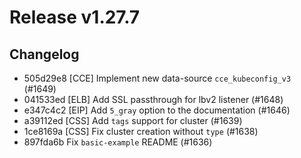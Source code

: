 # Release v1.27.7
## Changelog
* 505d29e8 [CCE] Implement new data-source `cce_kubeconfig_v3` (#1649)
* 041533ed [ELB] Add SSL passthrough for lbv2 listener (#1648)
* e347c4c2 [EIP] Add `5_gray` option to the documentation (#1646)
* a39112ed [CSS] Add `tags` support for cluster (#1639)
* 1ce8169a [CSS] Fix cluster creation without `type` (#1638)
* 897fda6b Fix `basic-example` README (#1636)

